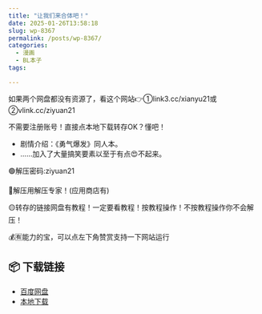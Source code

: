 ```yaml
---
title: "让我们来合体吧！"
date: 2025-01-26T13:58:18
slug: wp-8367
permalink: /posts/wp-8367/
categories:
  - 漫画
  - BL本子
tags:

---
```


如果两个网盘都没有资源了，看这个网站👉①link3.cc/xianyu21或②vlink.cc/ziyuan21

不需要注册账号！直接点本地下载转存OK？懂吧！

*   剧情介绍：《勇气爆发》同人本。
*   ……加入了大量搞笑要素以至于有点😍不起来。

🟢解压密码:ziyuan21

🔵解压用解压专家！(应用商店有)

🟡转存的链接网盘有教程！一定要看教程！按教程操作！不按教程操作你不会解压！

💰🈶能力的宝，可以点左下角赞赏支持一下网站运行

## 📦 下载链接
- [百度网盘](https://blziyuan21.com/pay-download/8367?key=9ad4e2c41c&down_id=0)
- [本地下载](https://blziyuan21.com/pay-download/8367?key=9ad4e2c41c&down_id=1)

